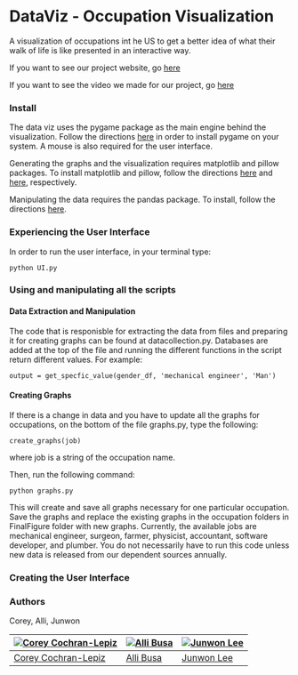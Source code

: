 # DataViz - Occupation Visualization
A visualization of occupations int he US to get a better idea of what their walk of life is like presented in an interactive way.

If you want to see our project website, go [here](https://coreyacl.github.io/DataViz/)

If you want to see the video we made for our project, go [here](https://vimeo.com/268615482)

### Install
The data viz uses the pygame package as the main engine behind the visualization. Follow the directions [here](https://www.pygame.org/wiki/GettingStarted) in order to install pygame on your system. A mouse is also required for the user interface.

Generating the graphs and the visualization requires matplotlib and pillow packages. To install matplotlib and pillow, follow the directions [here](https://matplotlib.org/users/installing.html) and [here](https://pillow.readthedocs.io/en/5.0.0/installation.html), respectively.

Manipulating the data requires the pandas package. To install, follow the directions [here](https://pandas.pydata.org/pandas-docs/stable/install.html).

### Experiencing the User Interface

In order to run the user interface, in your terminal type:
```
python UI.py
```

### Using and manipulating all the scripts

#### Data Extraction and Manipulation
The code that is responisble for extracting the data from files and preparing it for creating graphs can be found at datacollection.py. Databases are added at the top of the file and running the different functions in the script return different values. For example:
```
output = get_specfic_value(gender_df, 'mechanical engineer', 'Man')
```

#### Creating Graphs
If there is a change in data and you have to update all the graphs for occupations, on the bottom of the file graphs.py, type the following:
```
create_graphs(job)
```
where job is a string of the occupation name.

Then, run the following command:
```
python graphs.py
```

This will create and save all graphs necessary for one particular occupation.  Save the graphs and replace the existing graphs in the occupation folders in FinalFigure folder with new graphs.
Currently, the available jobs are mechanical engineer, surgeon, farmer, physicist, accountant, software developer, and plumber. You do not necessarily have to run this code unless new data is released from our dependent sources annually.

### Creating the User Interface




### Authors
Corey, Alli, Junwon

[![Corey Cochran-Lepiz](https://avatars2.githubusercontent.com/u/31522468?s=400&v=4)](https://github.com/coreyacl) | [![Alli Busa](https://avatars3.githubusercontent.com/u/31522841?s=400&v=4)](https://github.com/allisonbusa) | [![Junwon Lee](https://avatars1.githubusercontent.com/u/31522211?s=400&v=4)](https://github.com/junwonlee5)
---|---|---
[Corey Cochran-Lepiz](https://github.com/coreyacl) | [Alli Busa](https://github.com/allisonbusa) | [Junwon Lee](https://github.com/junwonlee5)
